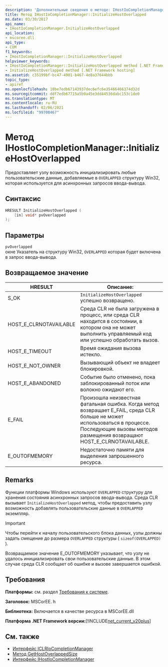 ```yaml
---
description: 'Дополнительные сведения о методе: IHostIoCompletionManager:: Инитиализехостоверлаппед'
title: Метод IHostIoCompletionManager::InitializeHostOverlapped
ms.date: 03/30/2017
api_name:
- IHostIoCompletionManager.InitializeHostOverlapped
api_location:
- mscoree.dll
api_type:
- COM
f1_keywords:
- IHostIoCompletionManager::InitializeHostOverlapped
helpviewer_keywords:
- IHostIoCompletionManager::InitializeHostOverlapped method [.NET Framework hosting]
- InitializeHostOverlapped method [.NET Framework hosting]
ms.assetid: c35199bf-bc47-4901-b467-4e8a37644bbb
topic_type:
- apiref
ms.openlocfilehash: 10be7edb67143937dec6efc6e35466466374d32d
ms.sourcegitcommit: ddf7edb67715a5b9a45e3dd44536dabc153c1de0
ms.translationtype: MT
ms.contentlocale: ru-RU
ms.lasthandoff: 02/06/2021
ms.locfileid: "99708467"
---
```

# <a name="ihostiocompletionmanagerinitializehostoverlapped-method"></a>Метод IHostIoCompletionManager::InitializeHostOverlapped

Предоставляет узлу возможность инициализировать любые пользовательские данные, добавляемые в `OVERLAPPED` структуру Win32, которая используется для асинхронных запросов ввода-вывода.  
  
## <a name="syntax"></a>Синтаксис  
  
```cpp  
HRESULT InitializeHostOverlapped (  
    [in] void* pvOverlapped  
);  
```  
  
## <a name="parameters"></a>Параметры  

 `pvOverlapped`  
 окне Указатель на структуру Win32, `OVERLAPPED` которая будет включена в запрос ввода-вывода.  
  
## <a name="return-value"></a>Возвращаемое значение  
  
|HRESULT|Описание:|  
|-------------|-----------------|  
|S_OK|`InitializeHostOverlapped` успешно возвращено.|  
|HOST_E_CLRNOTAVAILABLE|Среда CLR не была загружена в процесс, или среда CLR находится в состоянии, в котором она не может выполнить управляемый код или успешно обработать вызов.|  
|HOST_E_TIMEOUT|Время ожидания вызова истекло.|  
|HOST_E_NOT_OWNER|Вызывающий объект не владеет блокировкой.|  
|HOST_E_ABANDONED|Событие было отменено, пока заблокированный поток или волокно ожидают его.|  
|E_FAIL|Произошла неизвестная фатальная ошибка. Когда метод возвращает E_FAIL, среда CLR больше не может использоваться в процессе. Последующие вызовы методов размещения возвращают HOST_E_CLRNOTAVAILABLE.|  
|E_OUTOFMEMORY|Недостаточно памяти для выделения запрошенного ресурса.|  
  
## <a name="remarks"></a>Remarks  

 Функции платформы Windows используют `OVERLAPPED` структуру для хранения состояния асинхронных запросов ввода-вывода. Среда CLR вызывает `InitializeHostOverlapped` метод, чтобы предоставить узлу возможность добавлять пользовательские данные в `OVERLAPPED` экземпляр.  
  
> [!IMPORTANT]
> Чтобы перейти к началу пользовательского блока данных, узлы должны задать смещение до размера `OVERLAPPED` структуры ( `sizeof(OVERLAPPED)` ).  
  
 Возвращаемое значение E_OUTOFMEMORY указывает, что узлу не удалось инициализировать свои пользовательские данные. В этом случае среда CLR сообщает об ошибке и вызове завершается ошибкой.  
  
## <a name="requirements"></a>Требования  

 **Платформы:** см. раздел [Требования к системе](../../get-started/system-requirements.md).  
  
 **Заголовок:** MSCorEE. h  
  
 **Библиотека:** Включается в качестве ресурса в MSCorEE.dll  
  
 **Платформа .NET Framework версии:**[!INCLUDE[net_current_v20plus](../../../../includes/net-current-v20plus-md.md)]  
  
## <a name="see-also"></a>См. также

- [Интерфейс ICLRIoCompletionManager](iclriocompletionmanager-interface.md)
- [Метод GetHostOverlappedSize](ihostiocompletionmanager-gethostoverlappedsize-method.md)
- [Интерфейс IHostIoCompletionManager](ihostiocompletionmanager-interface.md)

